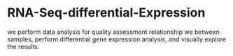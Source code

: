 # RNA-Seq-differential-Expression
 we perform  data analysis for quality assessment relationship we between samples, perform differential gene expression analysis, and visually explore the results.
